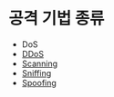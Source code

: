 # 공격 기법 종류


+ DoS
+ [DDoS](./DDoS/)
+ [Scanning](./Scanning/)
+ [Sniffing](./Sniffing/)
+ [Spoofing](./Spoofing/)